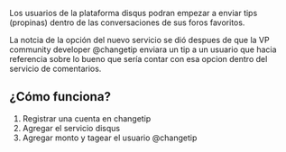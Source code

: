 Los usuarios de la plataforma disqus podran empezar a enviar tips (propinas) dentro de las conversaciones de sus foros favoritos.

La notcia de la opción del nuevo servicio se dió despues de que la VP community developer @changetip enviara un tip a un usuario que hacia referencia sobre lo bueno que sería contar con esa opcion dentro del servicio de comentarios.

## ¿Cómo funciona?

1. Registrar una cuenta en changetip
2. Agregar el servicio disqus
3. Agregar monto y tagear el usuario @changetip


